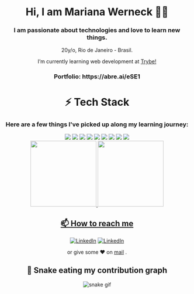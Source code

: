 <h1 align="center"> Hi, I am Mariana Werneck 👨‍💻 </h1>

<div align="center">
 <h3>I am passionate about technologies and love to learn new things.</h3>
 <p>  20y/o, Rio de Janeiro - Brasil. </p>
 <p>I’m currently learning web development at <a href="https://betrybe.com">Trybe!</a></p>
 <h3>Portfolio: https://abre.ai/eSE1 </h3>
</div>


<h1 align="center">⚡ Tech Stack</h1>

<div align="center">
 <h3>Here are a few things I've picked up along my learning journey:</h3>

 <img src="https://img.shields.io/badge/JavaScript-F7DF1E?style=for-the-badge&logo=javascript&logoColor=black">
 <img src="https://img.shields.io/badge/git%20-%23F05033.svg?&style=for-the-badge&logo=git&logoColor=white">
 <img src="https://img.shields.io/badge/github%20-%23121011.svg?&style=for-the-badge&logo=github&logoColor=white">
 <img src="https://img.shields.io/badge/HTML5-E34F26?style=for-the-badge&logo=html5&logoColor=white">
 <img src="https://img.shields.io/badge/CSS-239120?&style=for-the-badge&logo=css3&logoColor=white">
 <img src="https://img.shields.io/badge/-ReactJs-61DAFB?logo=react&logoColor=white&style=for-the-badge">
 <img src="https://img.shields.io/badge/Redux-593D88?style=for-the-badge&logo=redux&logoColor=white">
 <img src="https://img.shields.io/badge/Jest-323330?style=for-the-badge&logo=Jest&logoColor=white">
 <img src="https://img.shields.io/badge/testing%20library-323330?style=for-the-badge&logo=testing-library&logoColor=red"
</div>

<div>
 <a href="https://github.com/mariyzx">
 <img height="180em" src="https://github-readme-stats.vercel.app/api/top-langs/?username=mariyzx&layout=compact&langs_count=7&theme=dracula"/>
 <img height="180em" src="https://github-readme-stats.vercel.app/api?username=mariyzx&show_icons=true&theme=dracula&include_all_commits=true&count_private=true"/>
</div>
  
## 📫 How to reach me
[![LinkedIn](https://img.shields.io/badge/LinkedIn-0077B5?style=for-the-badge&logo=linkedin&logoColor=white)](https://www.linkedin.com/in/marinhomariana8/)
[![LinkedIn](https://img.shields.io/badge/Telegram-2CA5E0?style=for-the-badge&logo=telegram&logoColor=white)](https://t.me/mariyzx)
 
 or give some ♥ on [mail](mailto:marinhomariana8@gmail.com) .
  
  
## 🐍 Snake eating my contribution graph 
![snake gif](https://github.com/mariyzx/mariyzx/blob/output/github-contribution-grid-snake.gif)
